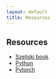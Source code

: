 ```yaml
---
layout: default
title: Resources
---
```

## Resources

* [Szeliski book](http://szeliski.org/Book/)
* [Python](https://www.python.org/)
* [Pytorch](https://pytorch.org/)
